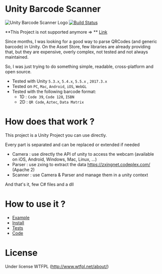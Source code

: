 # Unity Barcode Scanner
![Unity Barcode Scanner Logo](./UnityBarcodeScannerLogo.png) [![Build Status](https://travis-ci.org/kefniark/UnityBarcodeScanner.svg?branch=master)](https://travis-ci.org/kefniark/UnityBarcodeScanner)

**This Project is not supported anymore => ** [Link](https://github.com/kefniark/UnityBarcodeScanner/issues/48)

Since months, I was looking for a good way to parse QRCodes (and generic barcode) in Unity.
On the Asset Store, few libraries are already providing that, but they are expensive, overly complex, not tested and not always maintained.

So, I was just trying to do something simple, readable, cross-platform and open source.
* Tested with Unity `5.3.x`, `5.4.x`, `5.5.x` , `2017.3.x`
* Tested on `PC`, `Mac`, `Android`, `iOS`, `WebGL`
* Tested with the following barcode format:
  * 1D : `Code 39`, `Code 128`, `ISBN`
  * 2D : `QR Code`, `Aztec`, `Data Matrix`

# How does that work ?
This project is a Unity Project you can use directly.

Every part is separated and can be replaced or extended if needed
* Camera : use directly the API of unity to access the webcam (available on iOS, Android, Windows, Mac, Linux, ...)
* Parser : use zxing to extract the data https://zxingnet.codeplex.com/ (Apache 2)
* Scanner : use Camera & Parser and manage them in a unity context

And that's it, few C# files and a dll

# How to use it ?
* [Example](Assets/Samples/)
* [Install](Assets/)
* [Tests](Assets/Editor/)
* [Code](Assets/Scripts/)

# License
Under license WTFPL (http://www.wtfpl.net/about/)
